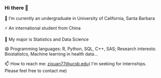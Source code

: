 ### Hi there 👋

🌱 I’m currently an undergraduate in University of California, Santa Barbara

⚡ An international student from China

🔭 My major is Statistics and Data Science

😄 Programming languages: R, Python, SQL, C++, SAS; Research interests: Biostatistcs, Machine learning in health data...

📫 How to reach me: zixuan77@ucsb.edu( I'm seeking for internships. Please feel free to contact me)

<!--
**zixuan77/zixuan77** is a ✨ _special_ ✨ repository because its `README.md` (this file) appears on your GitHub profile.

Here are some ideas to get you started:

- 🔭 I’m currently working on ...
- 🌱 I’m currently learning ...
- 👯 I’m looking to collaborate on ...
- 🤔 I’m looking for help with ...
- 💬 Ask me about ...
- 📫 How to reach me: ...
- 😄 Pronouns: ...
- ⚡ Fun fact: ...
-->
